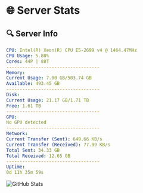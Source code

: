 # 🌐 Server Stats
## 🔍 Server Info
```yaml
CPU: Intel(R) Xeon(R) CPU E5-2699 v4 @ 1464.47MHz
CPU Usage: 5.80%
Cores: 44P | 88T
-----------------------------------
Memory:
Current Usage: 7.00 GB/503.74 GB
Available: 493.45 GB
-----------------------------------
Disk:
Current Usage: 21.17 GB/1.71 TB
Free: 1.61 TB
-----------------------------------
GPU:
No GPU detected
-----------------------------------
Network:
Current Transfer (Sent): 649.66 KB/s
Current Transfer (Received): 77.99 KB/s
Total Sent: 34.33 GB
Total Received: 12.65 GB
-----------------------------------
Uptime:
0d 11h 35m 59s
```
![GitHub Stats](https://img.shields.io/badge/Updated-2025-04-20_04:44:47-blue)